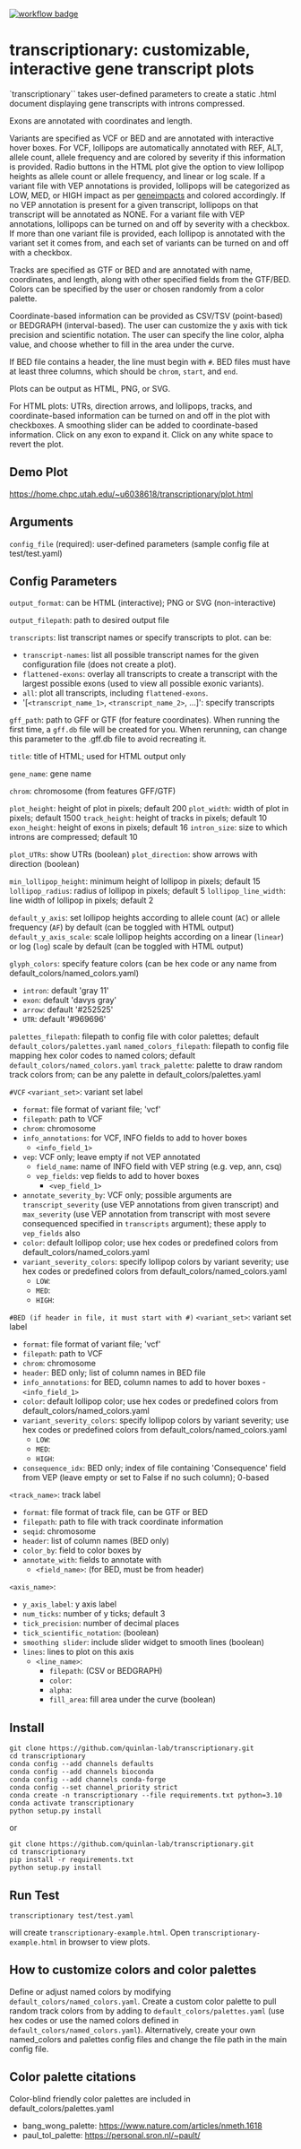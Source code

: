 [![workflow badge](https://github.com/quinlan-lab/transcriptionary/actions/workflows/python-package.yml/badge.svg)](https://github.com/quinlan-lab/transcriptionary/actions/workflows/python-package.yml)

# transcriptionary: customizable, interactive gene transcript plots

`transcriptionary`` takes user-defined parameters to create a static .html document displaying gene transcripts with introns compressed. 

Exons are annotated with coordinates and length.

Variants are specified as VCF or BED and are annotated with interactive hover boxes. For VCF, lollipops are automatically annotated with REF, ALT, allele count, allele frequency and are colored by severity if this information is provided. Radio buttons in the HTML plot give the option to view lollipop heights as allele count or allele frequency, and linear or log scale. 
If a variant file with VEP annotations is provided, lollipops will be categorized as LOW, MED, or HIGH impact as per [geneimpacts](https://github.com/brentp/geneimpacts) and colored accordingly. If no VEP annotation is present for a given transcript, lollipops on that transcript will be annotated as NONE. For a variant file with VEP annotations, lollipops can be turned on and off by severity with a checkbox. If more than one variant file is provided, each lollipop is annotated with the variant set it comes from, and each set of variants can be turned on and off with a checkbox.

Tracks are specified as GTF or BED and are annotated with name, coordinates, and length, along with other specified fields from the GTF/BED. Colors can be specified by the user or chosen randomly from a color palette.

Coordinate-based information can be provided as CSV/TSV (point-based) or BEDGRAPH (interval-based). The user can customize the y axis with tick precision and scientific notation. The user can specify the line color, alpha value, and choose whether to fill in the area under the curve.

If BED file contains a header, the line must begin with `#`. BED files must have at least three columns, which should be `chrom`, `start`, and `end`.

Plots can be output as HTML, PNG, or SVG.

For HTML plots: UTRs, direction arrows, and lollipops, tracks, and coordinate-based information can be turned on and off in the plot with checkboxes. A smoothing slider can be added to coordinate-based information. Click on any exon to expand it. Click on any white space to revert the plot.

## Demo Plot
https://home.chpc.utah.edu/~u6038618/transcriptionary/plot.html

## Arguments

`config_file` (required): user-defined parameters (sample config file at test/test.yaml)

## Config Parameters

`output_format`: can be HTML (interactive); PNG or SVG (non-interactive)

`output_filepath`: path to desired output file

`transcripts`: list transcript names or specify transcripts to plot. can be:
- `transcript-names`: list all possible transcript names for the given configuration file (does not create a plot).
- `flattened-exons`: overlay all transcripts to create a transcript with the largest possible exons (used to view all possible exonic variants).
- `all`: plot all transcripts, including `flattened-exons`.
- '[`<transcript_name_1>`, `<transcript_name_2>`, ...]': specify transcripts

`gff_path`: path to GFF or GTF (for feature coordinates). When running the first time, a `gff.db` file will be created for you. When rerunning, can change this parameter to the .gff.db file to avoid recreating it.

`title`: title of HTML; used for HTML output only

`gene_name`: gene name

`chrom`: chromosome (from features GFF/GTF)

`plot_height`: height of plot in pixels; default 200
`plot_width`: width of plot in pixels; default 1500
`track_height`: height of tracks in pixels; default 10
`exon_height`: height of exons in pixels; default 16
`intron_size`: size to which introns are compressed; default 10

`plot_UTRs`: show UTRs (boolean)
`plot_direction`: show arrows with direction (boolean)

`min_lollipop_height`: minimum height of lollipop in pixels; default 15
`lollipop_radius`: radius of lollipop in pixels; default 5
`lollipop_line_width`: line width of lollipop in pixels; default 2

`default_y_axis`: set lollipop heights according to allele count (`AC`) or allele frequency (`AF`) by default (can be toggled with HTML output)
`default_y_axis_scale`: scale lollipop heights according on a linear (`linear`) or log (`log`) scale by default (can be toggled with HTML output)

`glyph_colors`: specify feature colors (can be hex code or any name from default_colors/named_colors.yaml)
- `intron`: default 'gray 11'
- `exon`: default 'davys gray'
- `arrow`: default '#252525'
- `UTR`: default '#969696'

`palettes_filepath`: filepath to config file with color palettes; default `default_colors/palettes.yaml`
`named_colors_filepath`: filepath to config file mapping hex color codes to named colors; default `default_colors/named_colors.yaml`
`track_palette`: palette to draw random track colors from; can be any palette in default_colors/palettes.yaml

`#VCF`
`<variant_set>`: variant set label
- `format`: file format of variant file; 'vcf'
- `filepath`: path to VCF
- `chrom`: chromosome
- `info_annotations`: for VCF, INFO fields to add to hover boxes
    - `<info_field_1>`
- `vep`: VCF only; leave empty if not VEP annotated
    - `field_name`: name of INFO field with VEP string (e.g. vep, ann, csq)
    - `vep_fields`: vep fields to add to hover boxes
        - `<vep_field_1>`
- `annotate_severity_by`: VCF only; possible arguments are `transcript_severity` (use VEP annotations from given transcript) and `max_severity` (use VEP annotation from transcript with most severe consequenced specified in `transcripts` argument); these apply to `vep_fields` also
- `color`: default lollipop color; use hex codes or predefined colors from default_colors/named_colors.yaml
- `variant_severity_colors`: specify lollipop colors by variant severity; use hex codes or predefined colors from default_colors/named_colors.yaml
    - `LOW`:
    - `MED`:
    - `HIGH`:

`#BED (if header in file, it must start with #)`
`<variant_set>`: variant set label
- `format`: file format of variant file; 'vcf'
- `filepath`: path to VCF
- `chrom`: chromosome
- `header`: BED only; list of column names in BED file
- `info_annotations`: for BED, column names to add to hover boxes
        - `<info_field_1>`
- `color`: default lollipop color; use hex codes or predefined colors from default_colors/named_colors.yaml
- `variant_severity_colors`: specify lollipop colors by variant severity; use hex codes or predefined colors from default_colors/named_colors.yaml
    - `LOW`:
    - `MED`:
    - `HIGH`:
- `consequence_idx`: BED only; index of file containing 'Consequence' field from VEP (leave empty or set to False if no such column); 0-based

`<track_name>`: track label
- `format`: file format of track file, can be GTF or BED
- `filepath`: path to file with track coordinate information 
- `seqid`: chromosome
- `header`: list of column names (BED only)
- `color_by`: field to color boxes by
- `annotate_with`: fields to annotate with
    - `<field_name>`: (for BED, must be from header)

`<axis_name>`:
- `y_axis_label`: y axis label
- `num_ticks`: number of y ticks; default 3
- `tick_precision`: number of decimal places
- `tick_scientific_notation`: (boolean)
- `smoothing slider`: include slider widget to smooth lines (boolean)
- `lines`: lines to plot on this axis
    - `<line_name>`:
        - `filepath`: (CSV or BEDGRAPH)
        - `color`: 
        - `alpha`:
        - `fill_area`: fill area under the curve (boolean)

## Install
```
git clone https://github.com/quinlan-lab/transcriptionary.git
cd transcriptionary
conda config --add channels defaults
conda config --add channels bioconda
conda config --add channels conda-forge
conda config --set channel_priority strict
conda create -n transcriptionary --file requirements.txt python=3.10
conda activate transcriptionary
python setup.py install
```

or

```
git clone https://github.com/quinlan-lab/transcriptionary.git
cd transcriptionary
pip install -r requirements.txt
python setup.py install
```

## Run Test
```
transcriptionary test/test.yaml
```

will create `transcriptionary-example.html`. Open `transcriptionary-example.html` in browser to view plots.

## How to customize colors and color palettes
Define or adjust named colors by modifying `default_colors/named_colors.yaml`. Create a custom color palette to pull random track colors from by adding to `default_colors/palettes.yaml` (use hex codes or use the named colors defined in `default_colors/named_colors.yaml`). Alternatively, create your own named_colors and palettes config files and change the file path in the main config file.

## Color palette citations
Color-blind friendly color palettes are included in default_colors/palettes.yaml

- bang_wong_palette: https://www.nature.com/articles/nmeth.1618
- paul_tol_palette: https://personal.sron.nl/~pault/
